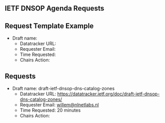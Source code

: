 ## IETF DNSOP Agenda Requests

## Request Template Example

*   Draft name:
    - Datatracker URL:
    - Requester Email:
    - Time Requested:
    - Chairs Action:

## Requests

*   Draft name: draft-ietf-dnsop-dns-catalog-zones
    - Datatracker URL: https://datatracker.ietf.org/doc/draft-ietf-dnsop-dns-catalog-zones/
    - Requester Email: willem@nlnetlabs.nl
    - Time Requested: 20 minutes
    - Chairs Action:

